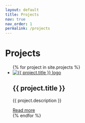 ```yaml
---
layout: default
title: Projects
nav: true
nav_order: 1
permalink: /projects
---
```


# Projects

<ul class="grid grid-cols-1 md:grid-cols-2 lg:grid-cols-3 gap-6 mt-4">
  {% for project in site.projects %}
  <li class="bg-white shadow-md rounded-lg overflow-hidden">
    <div class="p-6 flex flex-col items-center">
      <a href="{{ site.baseurl }}{{ project.url }}">
        <img src="{{ site.baseurl }}{{ project.img }}" alt="{{ project.title }} logo"
             class="mx-auto h-64 max-w-[400px] object-contain bg-white p-4 transition-transform hover:scale-105" />
      </a>
      <h2 class="text-xl font-semibold mb-2 mt-4 text-center">{{ project.title }}</h2>
      <p class="text-gray-700 text-center">{{ project.description }}</p>
      <a href="{{ site.baseurl }}{{ project.url }}" class="text-blue-500 hover:underline mt-4 inline-block">Read more</a>
    </div>
  </li>
  {% endfor %}
</ul>
